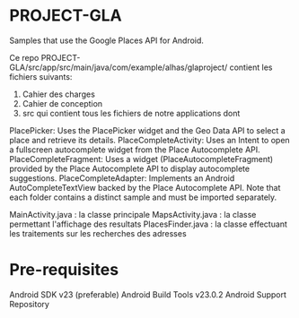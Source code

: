 # PROJECT-GLA

Samples that use the Google Places API for Android.

Ce repo PROJECT-GLA/src/app/src/main/java/com/example/alhas/glaproject/ contient les fichiers suivants: 
 1. Cahier des charges
 2. Cahier de conception 
 3. src qui contient tous les fichiers de notre applications dont 

PlacePicker: Uses the PlacePicker widget and the Geo Data API to select a place and retrieve its details.
PlaceCompleteActivity: Uses an Intent to open a fullscreen autocomplete widget from the Place Autocomplete API.
PlaceCompleteFragment: Uses a widget (PlaceAutocompleteFragment) provided by the Place Autocomplete API to display autocomplete suggestions.
PlaceCompleteAdapter: Implements an Android AutoCompleteTextView backed by the Place Autocomplete API.
Note that each folder contains a distinct sample and must be imported separately.


MainActivity.java	: la classe principale
MapsActivity.java	: la classe permettant l'affichage des resultats
PlacesFinder.java	: la classe effectuant les traitements sur les recherches des adresses

# Pre-requisites

Android SDK v23 (preferable)
Android Build Tools v23.0.2
Android Support Repository
